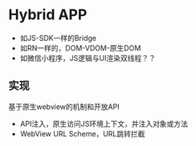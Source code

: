 # Hybrid APP
* 如JS-SDK一样的Bridge
* 如RN一样的，DOM-VDOM-原生DOM
* 如微信小程序，JS逻辑与UI渲染双线程？？

## 实现
基于原生webview的机制和开放API
* API注入，原生访问JS环境上下文，并注入对象或方法
* WebView URL Scheme，URL跳转拦截